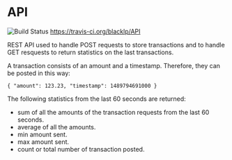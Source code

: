 # API
![Build Status](https://travis-ci.org/blacklp/API.svg?branch=master) https://travis-ci.org/blacklp/API

REST API used to handle POST requests to store transactions and to handle GET resquests to return statistics on the last transactions.

A transaction consists of an amount and a timestamp. Therefore, they can be posted in this way:

``{
  "amount": 123.23,
  "timestamp": 1489794691000
}``

The following statistics from the last 60 seconds are returned:
- sum of all the amounts of the transaction requests from the last 60 seconds.
- average of all the amounts.
- min amount sent.
- max amount sent.
- count or total number of transaction posted.
